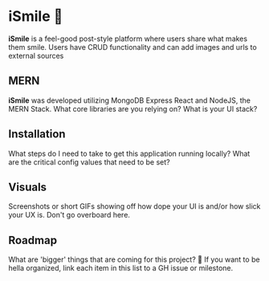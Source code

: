# iSmile :star2:

**iSmile** is a feel-good post-style platform where users share what makes them smile. Users have CRUD functionality and can add images and urls to external sources

## MERN

**iSmile** was developed utilizing MongoDB Express React and NodeJS, the MERN Stack.
What core libraries are you relying on?
What is your UI stack?

## Installation

What steps do I need to take to get this application running locally?
What are the critical config values that need to be set?

## Visuals

Screenshots or short GIFs showing off how dope your UI is and/or how slick your UX is. Don't go overboard here.

## Roadmap

What are 'bigger' things that are coming for this project? :eyes: If you want to be hella organized, link each item in this list to a GH issue or milestone.
